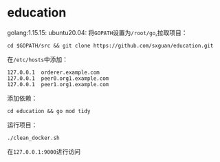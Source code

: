 # education

golang:1.15.15:
ubuntu20.04:
将`GOPATH`设置为`/root/go`,拉取项目：
```
cd $GOPATH/src && git clone https://github.com/sxguan/education.git
```
在`/etc/hosts`中添加：
```
127.0.0.1  orderer.example.com
127.0.0.1  peer0.org1.example.com
127.0.0.1  peer1.org1.example.com
```
添加依赖：
```
cd education && go mod tidy
```
运行项目：
```
./clean_docker.sh
```
在`127.0.0.1:9000`进行访问
